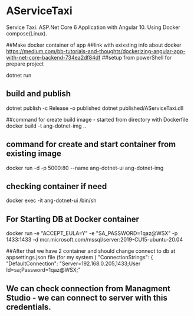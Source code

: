# AServiceTaxi
 Service Taxi. ASP.Net Core 6 Application with Angular 10. Using Docker compose(Linux). 
 
##Make docker container of app
##link with exixsting info about docker  https://medium.com/bb-tutorials-and-thoughts/dockerizing-angular-app-with-net-core-backend-734ea2df84df
##setup from powerShell for prepare project

dotnet run
## build and publish
dotnet publish -c Release -o published
dotnet published/AServiceTaxi.dll


##command for create build image - started from directory with Dockerfile
docker build -t ang-dotnet-img ..
## command for create and start container from existing image
docker run -d -p 5000:80 --name ang-dotnet-ui ang-dotnet-img

## checking container if need
docker exec -it ang-dotnet-ui /bin/sh

## For Starting DB at Docker container

docker run -e "ACCEPT_EULA=Y" -e "SA_PASSWORD=1qaz@WSX" -p 1433:1433 -d mcr.microsoft.com/mssql/server:2019-CU15-ubuntu-20.04 

##After that we have 2 container and should change connect to db at appsettings.json file (for my system )
  "ConnectionStrings": {
    "DefaultConnection": "Server=192.168.0.205,1433;User Id=sa;Password=1qaz@WSX;"
	
## We can check connection from Managment Studio - we can connect to server with this credentials.
